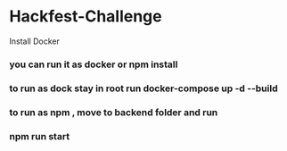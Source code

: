 # Hackfest-Challenge

Install Docker 

### you can run it as docker or npm install

### to run as dock stay in root run docker-compose up -d --build

### to run as npm , move to backend folder and run 
### npm run start
